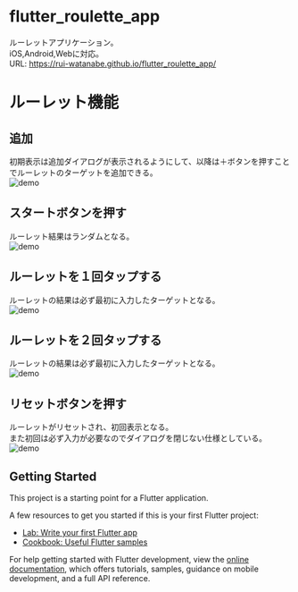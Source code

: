 # flutter_roulette_app
ルーレットアプリケーション。<br>
iOS,Android,Webに対応。<br>
URL: https://rui-watanabe.github.io/flutter_roulette_app/

# ルーレット機能
## 追加
初期表示は追加ダイアログが表示されるようにして、以降は＋ボタンを押すことでルーレットのターゲットを追加できる。<br>
![demo](https://gyazo.com/c2549641c7b9740fdc7d3df4b92614ea/raw)

## スタートボタンを押す
ルーレット結果はランダムとなる。<br>
![demo](https://gyazo.com/3553e8a4da499bcacf4b494404aa3a6f/raw)

## ルーレットを１回タップする
ルーレットの結果は必ず最初に入力したターゲットとなる。<br>
![demo](https://gyazo.com/3b0c9bd68cdd1d68cbe8bd0f8950e0a1/raw)

## ルーレットを２回タップする
ルーレットの結果は必ず最初に入力したターゲットとなる。<br>
![demo](https://gyazo.com/58c445c981a027037202023259166551/raw)

## リセットボタンを押す
ルーレットがリセットされ、初回表示となる。<br>また初回は必ず入力が必要なのでダイアログを閉じない仕様としている。<br>
![demo](https://gyazo.com/12446f45bdb5b616ee439fb01b32c268/raw)



## Getting Started

This project is a starting point for a Flutter application.

A few resources to get you started if this is your first Flutter project:

- [Lab: Write your first Flutter app](https://docs.flutter.dev/get-started/codelab)
- [Cookbook: Useful Flutter samples](https://docs.flutter.dev/cookbook)

For help getting started with Flutter development, view the
[online documentation](https://docs.flutter.dev/), which offers tutorials,
samples, guidance on mobile development, and a full API reference.
